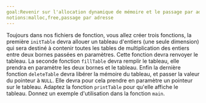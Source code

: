 ```yaml
---
goal:Revenir sur l'allocation dynamique de mémoire et le passage par adresse.
notions:malloc,free,passage par adresse
---
```

Toujours dans nos fichiers de fonction, vous allez créer trois fonctions, la première `initTable` devra allouer un tableau d'entiers (une seule dimension) qui sera destiné à contenir toutes les tables de multiplication des entiers entre deux bornes passées en paramètres. Cette fonction devra renvoyer le tableau. La seconde fonction `fillTable` devra remplir le tableau, elle prendra en paramètre les deux bornes et le tableau. Enfin la dernière fonction `deleteTable` devra libérer la mémoire du tableau, et passer la valeur du pointeur à `NULL`. Elle devra pour cela prendre en paramètre un pointeur sur le tableau. Adaptez la fonction `printTable` pour qu'elle affiche le tableau. Donnez un exemple d'utilisation dans la fonction `main`.
